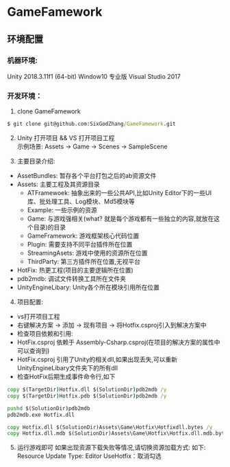 # GameFamework

## 环境配置

### 机器环境:
Unity 2018.3.11f1 (64-bit)
Window10 专业版
Visual Studio 2017

### 开发环境：
1. clone GameFamework
``` bat
$ git clone git@github.com:SixGodZhang/GameFamework.git
```

2. Unity 打开项目 && VS 打开项目工程  
示例场景: Assets -> Game -> Scenes -> SampleScene

3. 主要目录介绍:
- AssetBundles: 暂存各个平台打包之后的ab资源文件
- Assets: 主要工程及其资源目录
  - ATFramewoek: 抽象出来的一些公共API,比如Unity Editor下的一些UI库、批处理工具、Log模块、Md5模块等
  - Example: 一些示例的资源
  - Game: 与游戏强相关(what? 就是每个游戏都有一些独立的内容,就放在这个目录)的目录
  - GameFramework: 游戏框架核心代码位置
  - Plugin: 需要支持不同平台插件所在位置
  - StreamingAsets: 游戏中使用的资源所在位置
  - ThirdParty: 第三方插件所在位置,无视平台
- HotFix: 热更工程(项目的主要逻辑所在位置)
- pdb2mdb: 调试文件转换工具所在文件夹
- UnityEngineLibary: Unity各个所在模块引用所在位置

4. 项目配置:
- vs打开项目工程
- 右键解决方案 -> 添加 -> 现有项目 -> 将Hotfix.csproj引入到解决方案中
- 检查项目依赖和引用:
 - HotFix.csproj 依赖于 Assembly-Csharp.csproj(在项目的解决方案的属性中可以查询到)
 - HotFix.csproj 引用了Unity的相关dll,如果出现丢失,可以重新UnityEngineLibary文件夹下的所有dll
 - 检查HotFix后期生成事件命令行,如下
 ``` bat
copy $(TargetDir)Hotfix.dll $(SolutionDir)pdb2mdb /y
copy $(TargetDir)Hotfix.pdb $(SolutionDir)pdb2mdb /y

pushd $(SolutionDir)pdb2mdb
pdb2mdb.exe Hotfix.dll

copy Hotfix.dll $(SolutionDir)Assets\Game\Hotfix\Hotfixdll.bytes /y
copy Hotfix.dll.mdb $(SolutionDir)Assets\Game\Hotfix\Hotfix.dll.mdb.bytes /y
 ```
 
5. 运行游戏即可
	如果出现资源下载失败等情况,请切换资源加载方式:
	如下:
	Resource Update Type: Editor
	UseHotfix：取消勾选



